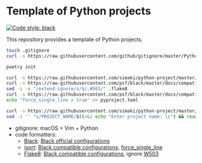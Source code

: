 # Template of Python projects

[![Code style: black](https://img.shields.io/badge/code%20style-black-000000.svg)](https://github.com/psf/black)

This repository provides a template of Python projects.

```sh
touch .gitignore
curl -s https://raw.githubusercontent.com/github/gitignore/master/Python.gitignore >> .gitignore
```

```sh
poetry init
```

```sh
curl -s https://raw.githubusercontent.com/simaki/python-project/master/.black >> pyproject.toml
curl -s https://raw.githubusercontent.com/psf/black/master/docs/compatible_configs/flake8/.flake8 > .flake8
sed -i -e "/extend-ignore/s/$/,W503/" .flake8
curl -s https://raw.githubusercontent.com/psf/black/master/docs/compatible_configs/isort/pyproject.toml >> pyproject.toml
echo "force_single_line = true" >> pyproject.toml
```

```sh
curl -s https://raw.githubusercontent.com/simaki/python-project/master/test.sh > test.sh
sed -i '' "s/PROJECT_NAME/$((>&2 echo "Enter project name: \c") && read name && echo "$name\c")/g" test.sh
```

* gitignore: macOS + Vim + Python
* code formatters:
  - [Black](https://github.com/psf/black): [Black official configurations](https://github.com/psf/black#pyprojecttoml)
  - [isort](https://github.com/PyCQA/isort): [Black compatible configurations](https://github.com/psf/black/blob/master/docs/compatible_configs.md#isort), [force_single_line](https://pycqa.github.io/isort/docs/configuration/options/#force-single-line)
  - [Flake8](https://flake8.pycqa.org/en/latest/): [Black compatible configurations](https://github.com/psf/black/blob/master/docs/compatible_configs.md#isort), ignore [W503](https://www.flake8rules.com/rules/W503.html)
